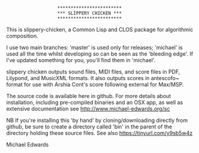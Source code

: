                        ************************
                       *** SLIPPERY CHICKEN ***
                       ************************

This is slippery-chicken, a Common Lisp and CLOS package for
algorithmic composition.

I use two main branches: 'master' is used only for releases;
'michael' is used all the time whilst developing so can be
seen as the 'bleeding edge'. If I've updated something for
you, you'll find them in 'michael'.

slippery chicken outputs sound files, MIDI files, and score 
files in PDF, Lilypond, and MusicXML formats. It also outputs
scores in antescofo~ format for use with Arshia Cont's score
following external for Max/MSP.

The source code is available here in github. For more details 
about installation, including pre-compiled binaries and an 
OSX app, as well as extensive documentation see
http://www.michael-edwards.org/sc

NB If you're installing this 'by hand' by cloning/downloading
directly from github, be sure to create a directory called
'bin' in the parent of the directory holding these source 
files. See also https://tinyurl.com/y9sb5w4z

Michael Edwards
